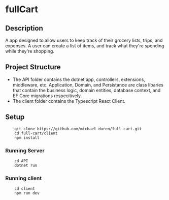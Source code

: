 # fullCart

## Description

A app designed to allow users to keep track of their grocery lists, trips, and expenses. A user can create a list of items, and track what they're spending while they're shopping.

## Project Structure

- The API folder contains the dotnet app, controllers, extensions, middleware, etc. Application, Domain, and Persistance are class libaries that contain the business logic, domain entities, database context, and EF Core migrations respecitively.
- The client folder contains the Typescript React Client.

## Setup

```
	git clone https://github.com/michael-duren/full-cart.git
	cd full-cart/client
	npm install
```

### Running Server

```
	cd API
	dotnet run
```

### Running client

```
	cd client
	npm run dev
```
